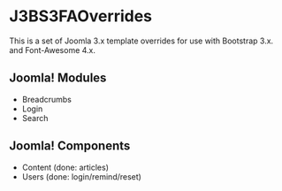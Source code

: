 # J3BS3FAOverrides

This is a set of Joomla 3.x template overrides for use with Bootstrap 3.x. and Font-Awesome 4.x.

## Joomla! Modules
* Breadcrumbs
* Login
* Search

## Joomla! Components
* Content (done: articles)
* Users (done: login/remind/reset)
